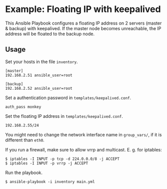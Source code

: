 # Example: Floating IP with keepalived

This Ansible Playbook configures a floating IP address
on 2 servers (master & backup) with keepalived.
If the master node becomes unreachable, the IP address will be floated to the backup node.

## Usage

Set your hosts in the file `inventory`.

    [master]
    192.168.2.51 ansible_user=root

    [backup]
    192.168.2.52 ansible_user=root

Set a authentication password in `templates/keepalived.conf`.

    auth_pass monkey

Set the floating IP address in `templates/keepalived.conf`.

    192.168.2.55/24

You might need to change the network interface name in `group_vars/`,
if it is different than `eth0`.

If you run a firewall, make sure to allow vrrp and multicast.
E. g. for iptables:

    $ iptables -I INPUT -p tcp -d 224.0.0.0/8 -j ACCEPT
    $ iptables -I INPUT -p vrrp -j ACCEPT

Run the playbook.

    $ ansible-playbook -i inventory main.yml
